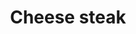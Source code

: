 ---
pid: LLP585
title: Cheese steak
location_transcription: In front of Genos Steaks
zipcode: '19115'
outside_phl: 
neighborhood: Bustleton,Somerton
age: '12'
age_range: 6-13
instagram: 
image_file_name: LLP_585.jpg
proposal_transcription: Cheese steak in front of Gino's
topic: Food
topic_summary: '0'
type: Billboard,Arch,Image
keywords_other: 
credit: Kenneth Rathyeb
image_labels: 
twitter: 
facebook: 
permalink: "/monuments/llp585/"
layout: item-page
---